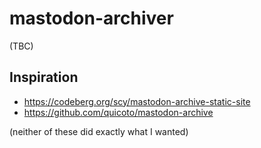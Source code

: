# mastodon-archiver

(TBC)

## Inspiration

- https://codeberg.org/scy/mastodon-archive-static-site
- https://github.com/quicoto/mastodon-archive

(neither of these did exactly what I wanted)
